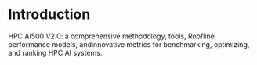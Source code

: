 # Introduction
HPC AI500 V2.0: a comprehensive methodology, tools, Roofline performance models, andinnovative metrics for benchmarking, optimizing, and ranking HPC AI systems. 



